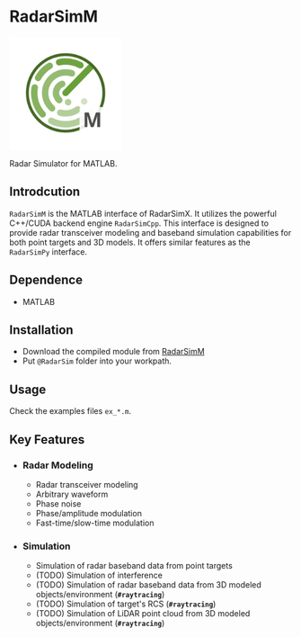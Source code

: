 # RadarSimM

<img src="./assets/radarsimm.svg" alt="logo" width="200"/>

Radar Simulator for MATLAB.

## Introdcution

`RadarSimM` is the MATLAB interface of RadarSimX. It utilizes the powerful C++/CUDA backend engine `RadarSimCpp`. This interface is designed to provide radar transceiver modeling and baseband simulation capabilities for both point targets and 3D models. It offers similar features as the `RadarSimPy` interface.

## Dependence

- MATLAB

## Installation

- Download the compiled module from [RadarSimM](https://radarsimx.com/product/radarsimm/)
- Put `@RadarSim` folder into your workpath.

## Usage

Check the examples files `ex_*.m`.

## Key Features

- ### Radar Modeling

  - Radar transceiver modeling
  - Arbitrary waveform
  - Phase noise
  - Phase/amplitude modulation
  - Fast-time/slow-time modulation

- ### Simulation

  - Simulation of radar baseband data from point targets
  - (TODO) Simulation of interference
  - (TODO) Simulation of radar baseband data from 3D modeled objects/environment (**`#raytracing`**)
  - (TODO) Simulation of target's RCS (**`#raytracing`**)
  - (TODO) Simulation of LiDAR point cloud from 3D modeled objects/environment (**`#raytracing`**)
